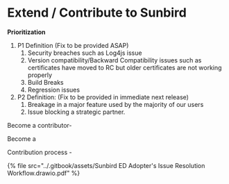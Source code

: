 # Extend / Contribute to Sunbird

**Prioritization**

1. P1 Definition (Fix to be provided ASAP)&#x20;
   1. Security breaches such as Log4js issue&#x20;
   2. Version compatibility/Backward Compatibility issues such as certificates have moved to RC but older certificates are not working properly&#x20;
   3. Build Breaks
   4. Regression issues
2. P2 Definition: (Fix to be provided in immediate next release)&#x20;
   1. Breakage in a major feature used by the majority of our users&#x20;
   2. Issue blocking a strategic partner.

Become a contributor-&#x20;

Become a&#x20;

Contribution process -&#x20;

{% file src="../.gitbook/assets/Sunbird ED Adopter's Issue Resolution Workflow.drawio.pdf" %}

